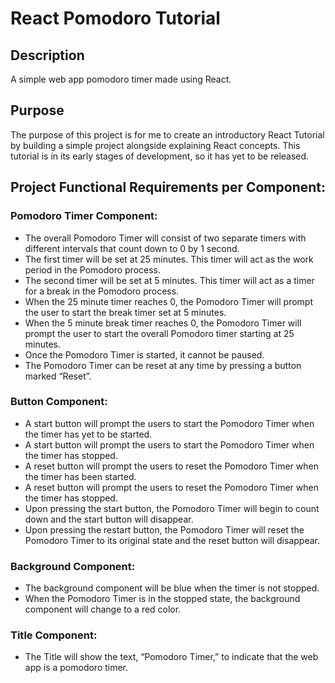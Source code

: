 # React Pomodoro Tutorial

## Description

A simple web app pomodoro timer made using React.

## Purpose

The purpose of this project is for me to create an introductory React Tutorial by building a simple project alongside explaining React concepts. This tutorial is in its early stages of development, so it has yet to be released.

## Project Functional Requirements per Component:

### Pomodoro Timer Component:

- The overall Pomodoro Timer will consist of two separate timers with different intervals that count down to 0 by 1 second.
- The first timer will be set at 25 minutes. This timer will act as the work period in the Pomodoro process.
- The second timer will be set at 5 minutes. This timer will act as a timer for a break in the Pomodoro process.
- When the 25 minute timer reaches 0, the Pomodoro Timer will prompt the user to start the break timer set at 5 minutes.
- When the 5 minute break timer reaches 0, the Pomodoro Timer will prompt the user to start the overall Pomodoro timer starting at 25 minutes.
- Once the Pomodoro Timer is started, it cannot be paused.
- The Pomodoro Timer can be reset at any time by pressing a button marked “Reset”.

### Button Component:

- A start button will prompt the users to start the Pomodoro Timer when the timer has yet to be started.
- A start button will prompt the users to start the Pomodoro Timer when the timer has stopped.
- A reset button will prompt the users to reset the Pomodoro Timer when the timer has been started.
- A reset button will prompt the users to reset the Pomodoro Timer when the timer has stopped.
- Upon pressing the start button, the Pomodoro Timer will begin to count down and the start button will disappear.
- Upon pressing the restart button, the Pomodoro Timer will reset the Pomodoro Timer to its original state and the reset button will disappear.

### Background Component:

- The background component will be blue when the timer is not stopped.
- When the Pomodoro Timer is in the stopped state, the background component will change to a red color.

### Title Component:

- The Title will show the text, “Pomodoro Timer,” to indicate that the web app is a pomodoro timer.
